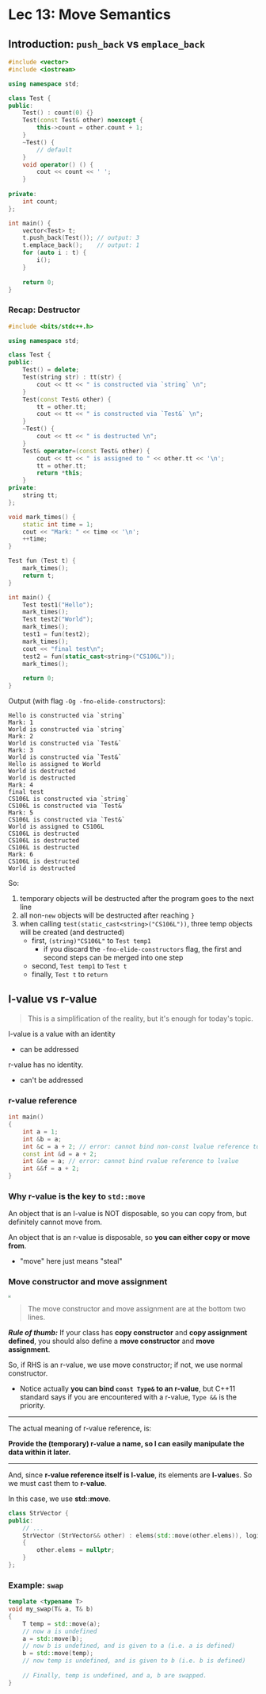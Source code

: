 # Lec 13: Move Semantics

## Introduction: `push_back` vs `emplace_back`

```cpp
#include <vector>
#include <iostream>

using namespace std;

class Test {
public:    
    Test() : count(0) {}
    Test(const Test& other) noexcept {
        this->count = other.count + 1;
    }
    ~Test() {
        // default
    }
    void operator() () {
        cout << count << ' ';
    }
    
private:
    int count;
};

int main() {
    vector<Test> t;
    t.push_back(Test()); // output: 3
    t.emplace_back();    // output: 1
    for (auto i : t) {
        i();
    }
    
    return 0;
}
```

### Recap: Destructor

```cpp
#include <bits/stdc++.h>

using namespace std;

class Test {
public:
    Test() = delete;
    Test(string str) : tt(str) {
        cout << tt << " is constructed via `string` \n";
    }
    Test(const Test& other) {
        tt = other.tt;
        cout << tt << " is constructed via `Test&` \n";
    }
    ~Test() {
        cout << tt << " is destructed \n";
    }
    Test& operator=(const Test& other) {
        cout << tt << " is assigned to " << other.tt << '\n';
        tt = other.tt;
        return *this;
    }
private:
    string tt;
};

void mark_times() {
    static int time = 1;
    cout << "Mark: " << time << '\n';
    ++time;
}

Test fun (Test t) {
    mark_times();
    return t;
}

int main() {
    Test test1("Hello");
    mark_times();
    Test test2("World");
    mark_times();
    test1 = fun(test2);
    mark_times();
    cout << "final test\n";
    test2 = fun(static_cast<string>("CS106L"));
    mark_times();
    
    return 0;
}
```

Output (with flag `-Og -fno-elide-constructors`):

```
Hello is constructed via `string` 
Mark: 1
World is constructed via `string` 
Mark: 2
World is constructed via `Test&` 
Mark: 3
World is constructed via `Test&` 
Hello is assigned to World
World is destructed 
World is destructed 
Mark: 4
final test
CS106L is constructed via `string` 
CS106L is constructed via `Test&` 
Mark: 5
CS106L is constructed via `Test&` 
World is assigned to CS106L
CS106L is destructed 
CS106L is destructed 
CS106L is destructed 
Mark: 6
CS106L is destructed 
World is destructed 
```

So:

1. temporary objects will be destructed after the program goes to the next line
2. all non-`new` objects will be destructed after reaching `}`
3. when calling `test(static_cast<string>("CS106L"))`, three temp objects will be created (and destructed)
   - first, `(string)"CS106L"` to `Test temp1`
     - if you discard the `-fno-elide-constructors` flag, the first and second steps can be merged into one step
   - second, `Test temp1` to `Test t`
   - finally, `Test t` to `return`



## l-value vs r-value

> This is a simplification of the reality, but it's enough for today's topic.

l-value is a value with an identity

- can be addressed

r-value has no identity.

- can't be addressed

### r-value reference

```cpp
int main()
{
    int a = 1;
    int &b = a;
    int &c = a + 2; // error: cannot bind non-const lvalue reference to an rvalue
    const int &d = a + 2;
    int &&e = a; // error: cannot bind rvalue reference to lvalue
    int &&f = a + 2;
}
```

### Why r-value is the key to `std::move`

An object that is an I-value is NOT disposable, so you can copy from, but definitely cannot move from.

An object that is an r-value is disposable, so **you can either copy or move from**.

- "move" here just means "steal"

### Move constructor and move assignment

<img src="https://cdn.jsdelivr.net/gh/mtdickens/mtd-images/img/202401232228821.png" style="zoom:33%;" />

> The move constructor and move assignment are at the bottom two lines.

***Rule of thumb:*** If your class has **copy constructor** and **copy assignment defined**, you should also define a **move constructor** and **move assignment**.

So, if RHS is an r-value, we use move constructor; if not, we use normal constructor.

- Notice actually **you can bind `const Type&` to an r-value**, but C++11 standard says if you are encountered with a r-value, `Type &&` is the priority.

---

The actual meaning of r-value reference, is: 

**Provide the (temporary) r-value a name, so I can easily manipulate the data within it later.**

---

And, since **r-value reference itself is l-value**, its elements are **l-value**s. So we must cast them to **r-value**.

In this case, we use **std::move**.

```cpp
class StrVector {
public:
    // ...
    StrVector (StrVector&& other) : elems(std::move(other.elems)), logicalSize(other.logicalSize), allocatedSize(other.allocatedSize)
    {
		other.elems = nullptr;
    }
};
```

### Example: `swap`

```cpp
template <typename T>
void my_swap(T& a, T& b)
{
    T temp = std::move(a); 
    // now a is undefined
    a = std::move(b);
    // now b is undefined, and is given to a (i.e. a is defined)
    b = std::move(temp);
    // now temp is undefined, and is given to b (i.e. b is defined)
	
    // Finally, temp is undefined, and a, b are swapped.
}
```

